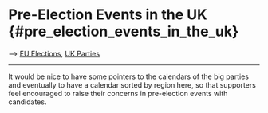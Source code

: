 # Pre-Election Events in the UK {#pre_election_events_in_the_uk}

\--\> [ EU Elections](ElectAct0405En "wikilink"), [ UK
Parties](ElectUkPart0405En "wikilink")

------------------------------------------------------------------------

It would be nice to have some pointers to the calendars of the big
parties and eventually to have a calendar sorted by region here, so that
supporters feel encouraged to raise their concerns in pre-election
events with candidates.
